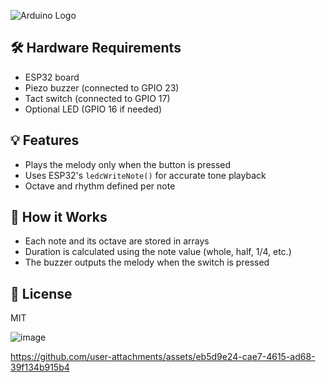 ![Arduino Logo](https://upload.wikimedia.org/wikipedia/commons/8/87/Arduino_Logo.svg)


## 🛠️ Hardware Requirements
- ESP32 board  
- Piezo buzzer (connected to GPIO 23)  
- Tact switch (connected to GPIO 17)  
- Optional LED (GPIO 16 if needed)

## 💡 Features
- Plays the melody only when the button is pressed
- Uses ESP32's `ledcWriteNote()` for accurate tone playback
- Octave and rhythm defined per note

## 🧠 How it Works
- Each note and its octave are stored in arrays
- Duration is calculated using the note value (whole, half, 1/4, etc.)
- The buzzer outputs the melody when the switch is pressed

## 🔄 License
MIT


![image](https://github.com/user-attachments/assets/d229d402-e3a5-467d-9417-7b367f5a936b)


https://github.com/user-attachments/assets/eb5d9e24-cae7-4615-ad68-39f134b915b4


